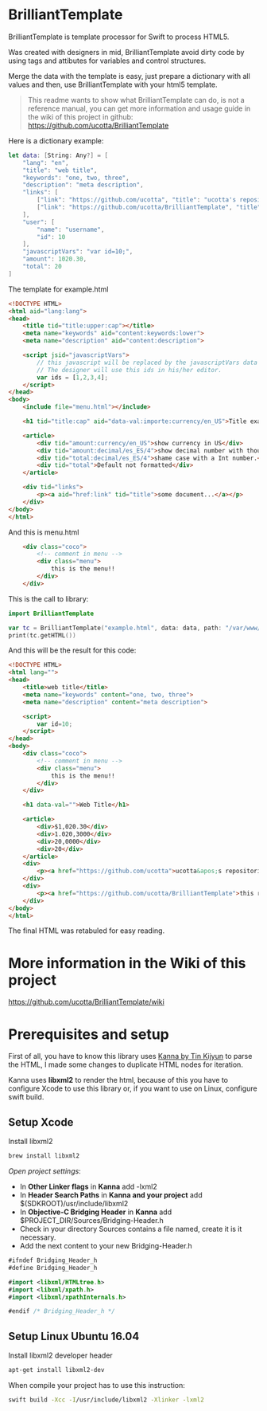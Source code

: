 # BrilliantTemplate

BrilliantTemplate is template processor for Swift to process HTML5.

Was created with designers in mid, BrilliantTemplate avoid dirty code by using tags and attibutes for variables and control structures.

Merge the data with the template is easy, just prepare a dictionary with all values and then, use BrilliantTemplate with your html5 template.

> This readme wants to show what BrilliantTemplate can do, is not a reference manual, you can get more information and usage guide in the wiki of this project in github: https://github.com/ucotta/BrilliantTemplate

Here is a dictionary example:

``` swift
let data: [String: Any?] = [
	"lang": "en",
	"title": "web title",
	"keywords": "one, two, three",
	"description": "meta description",
	"links": [
		["link": "https://github.com/ucotta", "title": "ucotta's repositories"],
		["link": "https://github.com/ucotta/BrilliantTemplate", "title": "this repository"],
	],
	"user": [
		"name": "username",
		"id": 10
	],
	"javascriptVars": "var id=10;",
	"amount": 1020.30,
	"total": 20
]
```

The template for example.html
``` html
<!DOCTYPE HTML>
<html aid="lang:lang">
<head>
	<title tid="title:upper:cap"></title>
	<meta name="keywords" aid="content:keywords:lower">
	<meta name="description" aid="content:description">

	<script jsid="javascriptVars">
		// this javascript will be replaced by the javascriptVars data
		// The designer will use this ids in his/her editor.
		var ids = [1,2,3,4];
	</script>
</head>
<body>
	<include file="menu.html"></include>

	<h1 tid="title:cap" aid="data-val:importe:currency/en_US">Title example</h1>

	<article>
		<div tid="amount:currency/en_US">show currency in US</div>
		<div tid="amount:decimal/es_ES/4">show decimal number with thousang separator in spaniard format</div>
		<div tid="total:decimal/es_ES/4">shame case with a Int number.</div>
		<div tid="total">Default not formatted</div>
	</article>

	<div tid="links">
		<p><a aid="href:link" tid="title">some document...</a></p>
	</div>
</body>
</html>
```

And this is menu.html
``` html
	<div class="coco">
		<!-- comment in menu -->
		<div class="menu">
			this is the menu!!
		</div>
	</div>
```


This is the call to library:

``` swift
import BrilliantTemplate

var tc = BrilliantTemplate("example.html", data: data, path: "/var/www/templates")
print(tc.getHTML())

```

And this will be the result for this code:

``` html
<!DOCTYPE HTML>
<html lang="">
<head>
	<title>web title</title>
	<meta name="keywords" content="one, two, three">
	<meta name="description" content="meta description">

	<script>
		var id=10;
	</script>
</head>
<body>
	<div class="coco">
		<!-- comment in menu -->
		<div class="menu">
			this is the menu!!
		</div>
	</div>

	<h1 data-val="">Web Title</h1>

	<article>
		<div>$1,020.30</div>
		<div>1.020,3000</div>
		<div>20,0000</div>
		<div>20</div>
	</article>
	<div>
		<p><a href="https://github.com/ucotta">ucotta&apos;s repositories</a></p>
	</div>
	<div>
		<p><a href="https://github.com/ucotta/BrilliantTemplate">this repository</a></p>
	</div>
</body>
</html>
```

The final HTML was retabuled for easy reading.

# More information in the Wiki of this project
https://github.com/ucotta/BrilliantTemplate/wiki


# Prerequisites and setup

First of all, you have to know this library uses [Kanna by Tin Kijyun](https://github.com/tid-kijyun/Kanna) to parse the HTML, I made some changes to duplicate HTML nodes for iteration.

Kanna uses **libxml2** to render the html, because of this you have to configure Xcode to use this library or, if you want to use on Linux, configure swift build.

## Setup Xcode

Install libxml2
```bash
brew install libxml2
```

*Open project settings*:
* In **Other Linker flags** in **Kanna** add -lxml2
* In **Header Search Paths** in **Kanna and your project** add $(SDKROOT)/usr/include/libxml2
* In **Objective-C Bridging Header** in **Kanna** add $PROJECT_DIR/Sources/Bridging-Header.h
* Check in your directory Sources contains a file named, create it is it necessary.
* Add the next content to your new Bridging-Header.h

```swift
#ifndef Bridging_Header_h
#define Bridging_Header_h

#import <libxml/HTMLtree.h>
#import <libxml/xpath.h>
#import <libxml/xpathInternals.h>

#endif /* Bridging_Header_h */

```

## Setup Linux Ubuntu 16.04

Install libxml2 developer header 
```bash
apt-get install libxml2-dev
```

When compile your project has to use this instruction:
```bash
swift build -Xcc -I/usr/include/libxml2 -Xlinker -lxml2

```
